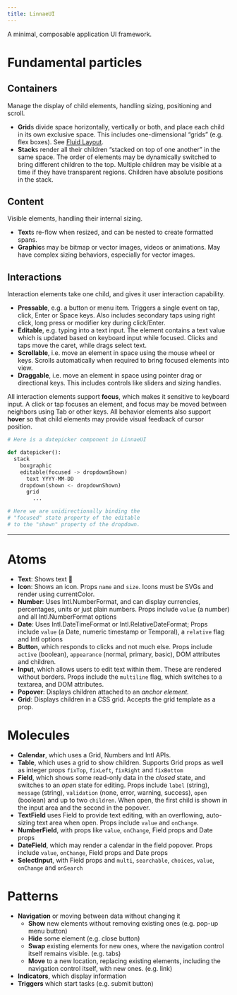 ```yaml
---
title: LinnaeUI
---
```


A minimal, composable application UI framework.

# Fundamental particles

## Containers

Manage the display of child elements, handling sizing, positioning and scroll.

- **Grid**s divide space horizontally, vertically or both, and place each child in its own exclusive space. This includes one-dimensional “grids” (e.g. flex boxes). See [Fluid Layout](/fluid).
- **Stack**s render all their children “stacked on top of one another” in the same space. The order of elements may be dynamically switched to bring different children to the top. Multiple children may be visible at a time if they have transparent regions. Children have absolute positions in the stack.

## Content

Visible elements, handling their internal sizing.

- **Text**s re-flow when resized, and can be nested to create formatted spans.
- **Graphic**s may be bitmap or vector images, videos or animations. May have complex sizing behaviors, especially for vector images.

## Interactions

Interaction elements take one child, and gives it user interaction capability.

- **Pressable**, e.g. a button or menu item. Triggers a single event on tap, click, Enter or Space keys. Also includes secondary taps using right click, long press or modifier key during click/Enter.
- **Editable**, e.g. typing into a text input. The element contains a text value which is updated based on keyboard input while focused. Clicks and taps move the caret, while drags select text.
- **Scrollable**, i.e. move an element in space using the mouse wheel or keys. Scrolls automatically when required to bring focused elements into view.
- **Draggable**, i.e. move an element in space using pointer drag or directional keys. This includes controls like sliders and sizing handles.

All interaction elements support **focus**, which makes it sensitive to keyboard input. A click or tap focuses an element, and focus may be moved between neighbors using Tab or other keys. All behavior elements also support **hover** so that child elements may provide visual feedback of cursor position.

```py
# Here is a datepicker component in LinnaeUI

def datepicker():
  stack
    boxgraphic
    editable(focused -> dropdownShown)
      text YYYY-MM-DD
    dropdown(shown <- dropdownShown)
      grid
        ...

# Here we are unidirectionally binding the
# "focused" state property of the editable
# to the "shown" property of the dropdown. 
```

---

# Atoms

- **Text**: Shows text 🤷
- **Icon**: Shows an icon. Props `name` and `size`. Icons must be SVGs and render using currentColor.
- **Number**: Uses Intl.NumberFormat, and can display currencies, percentages, units or just plain numbers. Props include `value` (a number) and all Intl.NumberFormat options
- **Date**: Uses Intl.DateTimeFormat or Intl.RelativeDateFormat; Props include `value` (a Date, numeric timestamp or Temporal), a `relative` flag and Intl options
- **Button**, which responds to clicks and not much else. Props include `active` (boolean), `appearance` (normal, primary, basic), DOM attributes and children.
- **Input**, which allows users to edit text within them. These are rendered without borders. Props include the `multiline` flag, which switches to a textarea, and DOM attributes.
- **Popover**: Displays children attached to an *anchor element.*
- **Grid**: Displays children in a CSS grid. Accepts the grid template as a prop.

# Molecules

- **Calendar**, which uses a Grid, Numbers and Intl APIs.
- **Table**, which uses a grid to show children. Supports Grid props as well as integer props `fixTop`, `fixLeft`, `fixRight` and `fixBottom`
- **Field**, which shows some read-only data in the *closed* state, and switches to an *open* state for editing. Props include `label` (string), `message` (string), `validation` (none, error, warning, success), `open` (boolean) and up to two `children`. When open, the first child is shown in the input area and the second in the popover.
- **TextField** uses Field to provide text editing, with an overflowing, auto-sizing text area when open. Props include `value` and `onChange`.
- **NumberField**, with props like `value`, `onChange`, Field props and Date props
- **DateField**, which may render a calendar in the field popover. Props include `value`, `onChange`, Field props and Date props
- **SelectInput**, with Field props and `multi`, `searchable`, `choices`, `value`, `onChange` and `onSearch`

# Patterns

- **Navigation** or moving between data without changing it
    - **Show** new elements without removing existing ones (e.g. pop-up menu button)
    - **Hide** some element (e.g. close button)
    - **Swap** existing elements for new ones, where the navigation control itself remains visible. (e.g. tabs)
    - **Move** to a new location, replacing existing elements, including the navigation control itself, with new ones. (e.g. link)
- **Indicators**, which display information
- **Triggers** which start tasks (e.g. submit button)

